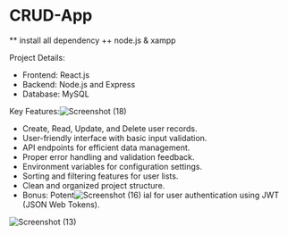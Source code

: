 # CRUD-App
** install all dependency 
++ node.js & xampp 



Project Details:
- Frontend: React.js
- Backend: Node.js and Express
- Database: MySQL

Key Features:![Screenshot (18)](https://github.com/pathakmrityunjaykumar/CRUD-App/assets/61449824/83acc72b-ef81-40e5-b441-9b91a971c8d2)

- Create, Read, Update, and Delete user records.
- User-friendly interface with basic input validation.
- API endpoints for efficient data management.
- Proper error handling and validation feedback.
- Environment variables for configuration settings.
- Sorting and filtering features for user lists.
- Clean and organized project structure.
- Bonus: Potent![Screenshot (16)](https://github.com/pathakmrityunjaykumar/CRUD-App/assets/61449824/471561d7-27cf-4eba-8c75-2df0a55de9ff)
ial for user authentication using JWT (JSON Web Tokens).


![Screenshot (13)](https://github.com/pathakmrityunjaykumar/CRUD-App/assets/61449824/93ae40b3-219b-4a04-9ebe-9a64f2586243)
